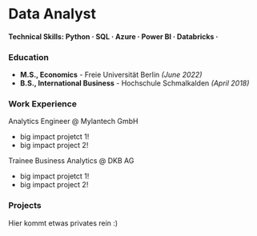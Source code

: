 # Data Analyst
#### Technical Skills: Python · SQL · Azure · Power BI · Databricks ·

### Education
- **M.S., Economics** - Freie Universität Berlin *(June 2022)*
- **B.S., International Business** - Hochschule Schmalkalden *(April 2018)*

### Work Experience
Analytics Engineer @ Mylantech GmbH
- big impact projetct 1!
-  big impact project 2!

Trainee Business Analytics @ DKB AG
- big impact projetct 1!
-  big impact project 2!

### Projects
Hier kommt etwas privates rein :)
